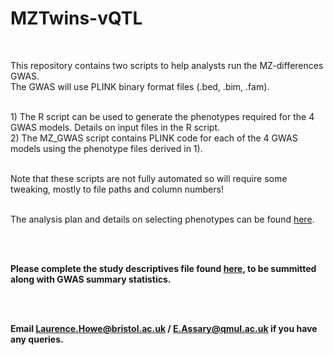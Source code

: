 # MZTwins-vQTL
<br>

This repository contains two scripts to help analysts run the MZ-differences GWAS.
<br>
The GWAS will use PLINK binary format files (.bed, .bim, .fam).

<br>
1) The R script can be used to generate the phenotypes required for the 4 GWAS models. Details on input files in the R script.
<br>
2) The MZ_GWAS script contains PLINK code for each of the 4 GWAS models using the phenotype files derived in 1).
<br>
<br>

Note that these scripts are not fully automated so will require some tweaking, mostly to file paths and column numbers!
<br>
<br>

The analysis plan and details on selecting phenotypes can be found [here](https://uob-my.sharepoint.com/:x:/g/personal/lh14833_bristol_ac_uk/Ef8oLfGUFO9JnKIxxQruq18BT9dRD5-6jg3zKbac7hiQaw?e=lRHnVp).

<br>
<br>

<b> <b> Please complete the study descriptives file found [here](https://uob-my.sharepoint.com/:x:/g/personal/lh14833_bristol_ac_uk/Ef8oLfGUFO9JnKIxxQruq18BT9dRD5-6jg3zKbac7hiQaw?e=lRHnVp), to be summitted along with GWAS summary statistics.

<br>
<br>

Email Laurence.Howe@bristol.ac.uk / E.Assary@qmul.ac.uk if you have any queries.
